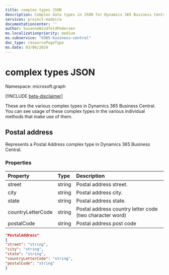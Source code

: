 ```yaml
---
title: complex types JSON 
description: Complex data types in JSON for Dynamics 365 Business Central.
services: project-madeira
documentationcenter: ''
author: SusanneWindfeldPedersen
ms.localizationpriority: medium
ms.subservice: "d365-business-central"
doc_type: resourcePageType
ms.date: 03/06/2024
---
```


# complex types JSON

Namespace: microsoft.graph

[!INCLUDE [beta-disclaimer](../../includes/beta-disclaimer.md)]

These are the various complex types in Dynamics 365 Business Central. You can see usage of these complex types in the various individual methods that make use of them.

## Postal address

Represents a Postal Address complex type in Dynamics 365 Business Central.

### Properties
| Property	   | Type	    |Description             |
|:-------------|:---------|:-----------------------|
|street        |string    |Postal address street.  |
|city          |string    |Postal address city.    |
|state         |string    |Postal address state.   |
|countryLetterCode|string |Postal address country letter code (two character word)|
|postalCode    |string    |Postal address post code|

```json
"PostalAddress" 
{ 
"street": "string",
"city": "string", 
"state": "string", 
"countryLetterCode": "string", 
"postalCode": "string" 
} 
 ```



